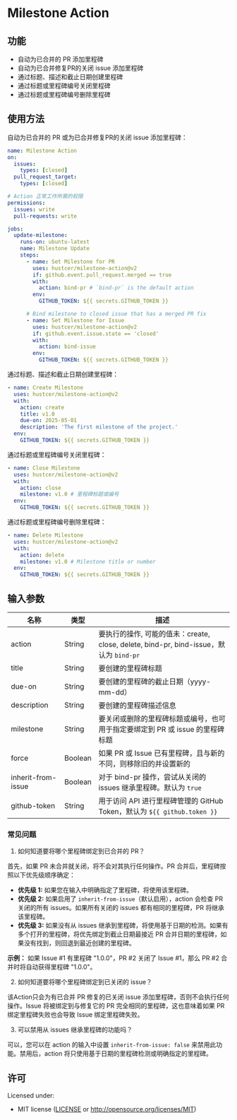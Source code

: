 # Milestone Action

## 功能

- 自动为已合并的 PR 添加里程碑
- 自动为已合并修复PR的关闭 issue 添加里程碑
- 通过标题、描述和截止日期创建里程碑
- 通过标题或里程碑编号关闭里程碑
- 通过标题或里程碑编号删除里程碑

## 使用方法

自动为已合并的 PR 或为已合并修复PR的关闭 issue 添加里程碑：

```yaml
name: Milestone Action
on:
  issues:
    types: [closed]
  pull_request_target:
    types: [closed]

# Action 正常工作所需的权限
permissions:
  issues: write
  pull-requests: write

jobs:
  update-milestone:
    runs-on: ubuntu-latest
    name: Milestone Update
    steps:
      - name: Set Milestone for PR
        uses: hustcer/milestone-action@v2
        if: github.event.pull_request.merged == true
        with:
          action: bind-pr # `bind-pr` is the default action
        env:
          GITHUB_TOKEN: ${{ secrets.GITHUB_TOKEN }}

      # Bind milestone to closed issue that has a merged PR fix
      - name: Set Milestone for Issue
        uses: hustcer/milestone-action@v2
        if: github.event.issue.state == 'closed'
        with:
          action: bind-issue
        env:
          GITHUB_TOKEN: ${{ secrets.GITHUB_TOKEN }}
```

通过标题、描述和截止日期创建里程碑：

```yaml
- name: Create Milestone
  uses: hustcer/milestone-action@v2
  with:
    action: create
    title: v1.0
    due-on: 2025-05-01
    description: 'The first milestone of the project.'
  env:
    GITHUB_TOKEN: ${{ secrets.GITHUB_TOKEN }}
```

通过标题或里程碑编号关闭里程碑：

```yaml
- name: Close Milestone
  uses: hustcer/milestone-action@v2
  with:
    action: close
    milestone: v1.0 # 里程碑标题或编号
  env:
    GITHUB_TOKEN: ${{ secrets.GITHUB_TOKEN }}
```

通过标题或里程碑编号删除里程碑：

```yaml
- name: Delete Milestone
  uses: hustcer/milestone-action@v2
  with:
    action: delete
    milestone: v1.0 # Milestone title or number
  env:
    GITHUB_TOKEN: ${{ secrets.GITHUB_TOKEN }}
```

## 输入参数

| 名称               | 类型    | 描述                                                                                   |
| ------------------ | ------- | -------------------------------------------------------------------------------------- |
| action             | String  | 要执行的操作, 可能的值未：create, close, delete, bind-pr, bind-issue，默认为 `bind-pr` |
| title              | String  | 要创建的里程碑标题                                                                     |
| due-on             | String  | 要创建的里程碑的截止日期（yyyy-mm-dd）                                                 |
| description        | String  | 要创建的里程碑描述信息                                                                 |
| milestone          | String  | 要关闭或删除的里程碑标题或编号，也可用于指定要绑定到 PR 或 issue 的里程碑标题          |
| force              | Boolean | 如果 PR 或 Issue 已有里程碑，且与新的不同，则移除旧的并设置新的                        |
| inherit-from-issue | Boolean | 对于 bind-pr 操作，尝试从关闭的 issues 继承里程碑。默认为 `true`                       |
| github-token       | String  | 用于访问 API 进行里程碑管理的 GitHub Token，默认为 `${{ github.token }}`               |

### 常见问题

1. 如何知道要将哪个里程碑绑定到已合并的 PR？

首先，如果 PR 未合并就关闭，将不会对其执行任何操作。PR 合并后，里程碑按照以下优先级顺序确定：

- **优先级 1:** 如果您在输入中明确指定了里程碑，将使用该里程碑。
- **优先级 2:** 如果启用了 `inherit-from-issue`（默认启用），action 会检查 PR 关闭的所有 issues。如果所有关闭的 issues 都有相同的里程碑，PR 将继承该里程碑。
- **优先级 3:** 如果没有从 issues 继承到里程碑，将使用基于日期的检测。如果有多个打开的里程碑，将优先绑定到截止日期最接近 PR 合并日期的里程碑，如果没有找到，则回退到最近创建的里程碑。

**示例：** 如果 Issue #1 有里程碑 "1.0.0"，PR #2 关闭了 Issue #1，那么 PR #2 合并时将自动获得里程碑 "1.0.0"。

2. 如何知道要将哪个里程碑绑定到已关闭的 issue？

该Action只会为有已合并 PR 修复的已关闭 issue 添加里程碑，否则不会执行任何操作。Issue 将被绑定到与修复它的 PR 完全相同的里程碑，这也意味着如果 PR 绑定里程碑失败也会导致 Issue 绑定里程碑失败。

3. 可以禁用从 issues 继承里程碑的功能吗？

可以，您可以在 action 的输入中设置 `inherit-from-issue: false` 来禁用此功能。禁用后，action 将只使用基于日期的里程碑检测或明确指定的里程碑。

## 许可

Licensed under:

- MIT license ([LICENSE](LICENSE) or http://opensource.org/licenses/MIT)

